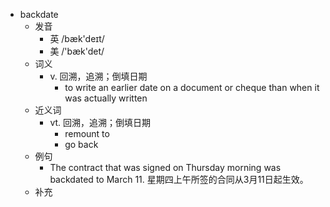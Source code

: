 - backdate
  - 发音
    - 英 /bæk'deɪt/
    - 美 /'bæk'det/
  - 词义
    - v. 回溯，追溯；倒填日期
      - to write an earlier date on a document or cheque than when it was actually written
  - 近义词
    - vt. 回溯，追溯；倒填日期
      - remount to
      - go back
  - 例句
    - The contract that was signed on Thursday morning was backdated to March 11. 星期四上午所签的合同从3月11日起生效。
  - 补充